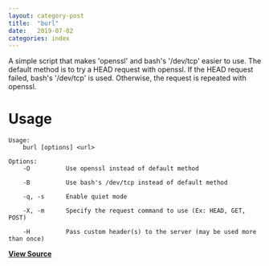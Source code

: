 ```yaml
---
layout: category-post
title:  "burl"
date:   2019-07-02
categories: index
---
```


A simple script that makes 'openssl' and bash's '/dev/tcp' easier to use.
The default method is to try a HEAD request with openssl.  If the HEAD 
request failed, bash's '/dev/tcp' is used.  Otherwise, the request is repeated
with openssl.

# Usage

```
Usage:
    burl [options] <url>
    
Options:
    -O          Use openssl instead of default method

    -B          Use bash's /dev/tcp instead of default method

    -q, -s      Enable quiet mode
    
    -X, -m      Specify the request command to use (Ex: HEAD, GET, POST)
    
    -H          Pass custom header(s) to the server (may be used more than once)
```

**[View Source](https://github.com/simoniz0r/burl)**
